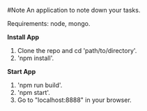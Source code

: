 #Note
An application to note down your tasks.

Requirements: node, mongo.

**Install App**

1. Clone the repo and cd 'path/to/directory'.
2. 'npm install'.

**Start App**

1. 'npm run build'.
2. 'npm start'.
3. Go to "localhost:8888" in your browser.
